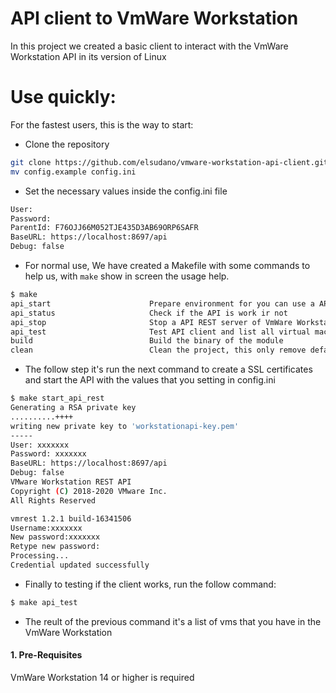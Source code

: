 # API client to VmWare Workstation

In this project we created a basic client to interact with the VmWare Workstation API in its version of Linux

# Use quickly:

For the fastest users, this is the way to start:

* Clone the repository

```bash
git clone https://github.com/elsudano/vmware-workstation-api-client.git
mv config.example config.ini
```

* Set the necessary values inside the config.ini file

```bash
User: 
Password: 
ParentId: F76OJJ66M052TJE435D3AB69ORP6SAFR
BaseURL: https://localhost:8697/api
Debug: false
```

* For normal use, We have created a Makefile with some commands to help us, with `make` show in screen the usage help.

```bash
$ make
api_start                      Prepare environment for you can use a API REST of VmWare Workstation Pro and generate files for SSL
api_status                     Check if the API is work ir not
api_stop                       Stop a API REST server of VmWare Workstation
api_test                       Test API client and list all virtual machine of VmWare Workstation
build                          Build the binary of the module
clean                          Clean the project, this only remove default config of API REST VmWare Workstation Pro, the cert, private key and binary
```

* The follow step it's run the next command to create a SSL certificates and start the API with the values that you setting in config.ini

```bash
$ make start_api_rest
Generating a RSA private key
..........++++
writing new private key to 'workstationapi-key.pem'
-----
User: xxxxxxx
Password: xxxxxxx
BaseURL: https://localhost:8697/api
Debug: false
VMware Workstation REST API
Copyright (C) 2018-2020 VMware Inc.
All Rights Reserved

vmrest 1.2.1 build-16341506
Username:xxxxxxx
New password:xxxxxxx
Retype new password:
Processing...
Credential updated successfully
```

* Finally to testing if the client works, run the follow command:

```bash
$ make api_test
```

* The reult of the previous command it's a list of vms that you have in the VmWare Workstation

#### 1. Pre-Requisites

VmWare Workstation 14 or higher is required